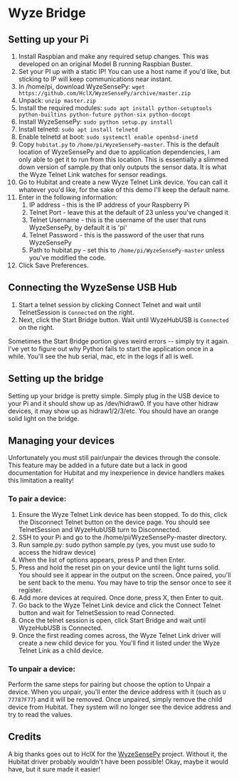# Wyze Bridge

## Setting up your Pi

1. Install Raspbian and make any required setup changes.  This was developed on an original Model B running Raspbian Buster.
1. Set your PI up with a static IP!  You can use a host name if you'd like, but sticking to IP will keep communications near instant.
1. In /home/pi, download WyzeSensePy: `wget https://github.com/HclX/WyzeSensePy/archive/master.zip`
1. Unpack: `unzip master.zip`
1. Install the required modules: `sudo apt install python-setuptools python-builtins python-future python-six python-docopt`
1. Install WyzeSensePy: `sudo python setup.py install`
1. Install telnetd: `sudo apt install telnetd`
1. Enable telnetd at boot: `sudo systemctl enable openbsd-inetd`
1. Copy `hubitat.py` to `/home/pi/WyzeSensePy-master`.  This is the default location of WyzeSensePy and due to application dependencies, I am only able to get it to run from this location.  This is essentially a slimmed down version of sample.py that only outputs the sensor data.  It is what the Wyze Telnet Link watches for sensor readings.
1. Go to Hubitat and create a new Wyze Telnet Link device.  You can call it whatever you'd like, for the sake of this demo I'll keep the default name.
1. Enter in the following information:
	1. IP address - this is the IP address of your Raspberry Pi
	1. Telnet Port - leave this at the default of 23 unless you've changed it
	1. Telnet Username - this is the username of the user that runs WyzeSensePy, by default it is 'pi'
	1. Telnet Password - this is the password of the user that runs WyzeSensePy
	1. Path to hubitat.py - set this to `/home/pi/WyzeSensePy-master` unless you've modified the code.
1. Click Save Preferences.

## Connecting the WyzeSense USB Hub

1. Start a telnet session by clicking Connect Telnet and wait until TelnetSession is `Connected` on the right.
1. Next, click the Start Bridge button.  Wait until WyzeHubUSB is `Connected` on the right.  

Sometimes the Start Bridge portion gives weird errors -- simply try it again.  I've yet to figure out why Python fails to start the application once in a while.  You'll see the hub serial, mac, etc in the logs if all is well.

## Setting up the bridge

Setting up your bridge is pretty simple.  Simply plug in the USB device to your Pi and it should show up as /dev/hidraw0.  If you have other hidraw devices, it may show up as hidraw1/2/3/etc.  You should have an orange solid light on the bridge.

## Managing your devices

Unfortunately you must still pair/unpair the devices through the console.  This feature may be added in a future date but a lack in good documentation for Hubitat and my inexperience in device handlers makes this limitation a reality!

### To pair a device:
1. Ensure the Wyze Telnet Link device has been stopped.  To do this, click the Disconnect Telnet button on the device page.  You should see TelnetSession and WyzeHubUSB turn to Disconnected.
1. SSH to your Pi and go to the /home/pi/WyzeSensePy-master directory.
1. Run sample.py: sudo python sample.py (yes, you must use sudo to access the hidraw device)
1. When the list of options appears, press P and then Enter.
1. Press and hold the reset pin on your device until the light turns solid.  You should see it appear in the output on the screen.  Once paired, you'll be sent back to the menu.  You may have to trip the sensor once to see it register.
1. Add more devices at required.  Once done, press X, then Enter to quit.
1. Go back to the Wyze Telnet Link device and click the Connect Telnet button and wait for TelnetSession to read Connected.
1. Once the telnet session is open, click Start Bridge and wait until WyzeHubUSB is Connected.
1. Once the first reading comes across, the Wyze Telnet Link driver will create a new child device for you.  You'll find it listed under the Wyze Telnet Link as a child device.

### To unpair a device:
Perform the same steps for pairing but choose the option to Unpair a device.  When you unpair, you'll enter the device address with it (such as `U 77787F77`) and it will be removed.  Once unpaired, simply remove the child device from Hubitat.  They system will no longer see the device address and try to read the values.

## Credits
A big thanks goes out to HclX for the [WyzeSensePy](https://github.com/HclX/WyzeSensePy) project.  Without it, the Hubitat driver probably wouldn't have been possible!  Okay, maybe it would have, but it sure made it easier!

